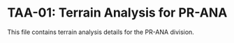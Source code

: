 # TAA-01: Terrain Analysis for PR-ANA

This file contains terrain analysis details for the PR-ANA division.
